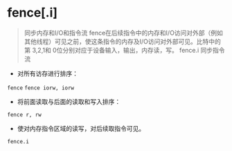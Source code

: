 # fence[.i]

> 同步内存和I/O和指令流
> fence在后续指令中的内存和I/O访问对外部（例如其他线程）可见之前，使这条指令的内存及I/O访问对外部可见。比特中的第 3,2,1和 0位分别对应于设备输入，输出，内存读，写。
> fence.i 同步指令流

- 对所有访存进行排序：

`fence`
`fence iorw, iorw`

- 将前面读取与后面的读取和写入排序：

`fence r, rw`

- 使对内存指令区域的读写，对后续取指令可见。

`fence.i`